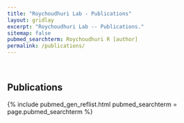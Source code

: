 ```yaml
---
title: "Roychoudhuri Lab - Publications"
layout: gridlay
excerpt: "Roychoudhuri Lab -- Publications."
sitemap: false
pubmed_searchterm: Roychoudhuri R [author]
permalink: /publications/
---
```


<br />

## Publications

{% include pubmed_gen_reflist.html pubmed_searchterm = page.pubmed_searchterm %}


